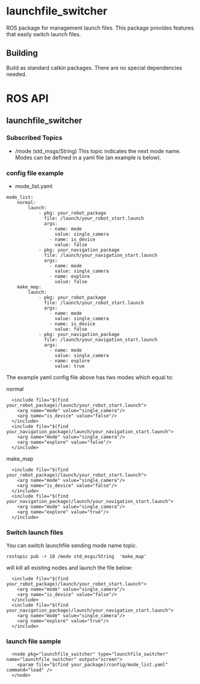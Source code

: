 # launchfile_switcher
ROS package for management launch files. 
This package provides features that easily switch launch files.

## Building
Build as standard catkin packages. There are no special dependencies needed. 

# ROS API
## launchfile_switcher
### Subscribed Topics

- /mode (std_msgs/String)
This topic indicates the next mode name. Modes can be defined in a yaml file (an example is below).


### config file example
- mode_list.yaml

```
mode_list:
    normal:
        launch:
            - pkg: your_robot_package
              file: /launch/your_robot_start.launch
              args:
                - name: mode
                  value: single_camera
                - name: is_device
                  value: false
            - pkg: your_navigation_package
              file: /launch/your_navigation_start.launch
              args:
                - name: mode
                  value: single_camera
                - name: explore
                  value: false
    make_map:
        launch:
            - pkg: your_robot_package
              file: /launch/your_robot_start.launch
              args:
                - name: mode
                  value: single_camera
                - name: is_device
                  value: false
            - pkg: your_navigation_package
              file: /launch/your_navigation_start.launch
              args:
                - name: mode
                  value: single_camera
                - name: explore
                  value: true
```

The example yaml config file above has two modes which equal to: 

normal
```
  <include file="$(find your_robot_package)/launch/your_robot_start.launch">
    <arg name="mode" value="single_camera"/>
    <arg name="is_device" value="false"/>
  </include>
  <include file="$(find your_navigation_package)/launch/your_navigation_start.launch">
    <arg name="mode" value="single_camera"/>
    <arg name="explore" value="false"/>
  </include>
```

make_map
```
  <include file="$(find your_robot_package)/launch/your_robot_start.launch">
    <arg name="mode" value="single_camera"/>
    <arg name="is_device" value="false"/>
  </include>
  <include file="$(find your_navigation_package)/launch/your_navigation_start.launch">
    <arg name="mode" value="single_camera"/>
    <arg name="explore" value="true"/>
  </include>
```

### Switch launch files
You can switch launchfile sending mode name topic.
```
rostopic pub -r 10 /mode std_msgs/String  'make_map'
```
will kill all existing nodes and launch the file below:
```
  <include file="$(find your_robot_package)/launch/your_robot_start.launch">
    <arg name="mode" value="single_camera"/>
    <arg name="is_device" value="false"/>
  </include>
  <include file="$(find your_navigation_package)/launch/your_navigation_start.launch">
    <arg name="mode" value="single_camera"/>
    <arg name="explore" value="true"/>
  </include>
```

### launch file sample
```
  <node pkg="launchfile_switcher" type="launchfile_switcher" name="launchfile_switcher" output="screen">
    <param file="$(find your_package)/config/mode_list.yaml" command="load" />
  </node>
```